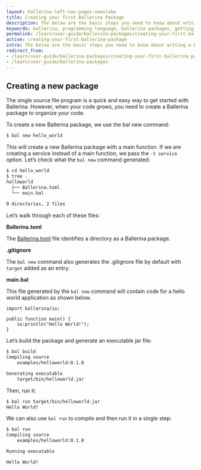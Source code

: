 ```yaml
---
layout: ballerina-left-nav-pages-swanlake
title: Creating your first Ballerina Package
description: The below are the basic steps you need to know about writing a Ballerina package. It also introduces the package-related commands in the Ballerina command-line tool.
keywords: ballerina, programming language, ballerina packages, getting started
permalink: /learn/user-guide/ballerina-packages/creating-your-first-ballerina-package/
active: creating-your-first-ballerina-package
intro: The below are the basic steps you need to know about writing a Ballerina packages. It also introduces the package-related commands in the Ballerina command-line tool.
redirect_from:
- /learn/user-guide/ballerina-packages/creating-your-first-ballerina-package
- /learn/user-guide/ballerina-packages
---
```


## Creating a new package

The single source file program is a quick and easy way to get started with Ballerina. However, when your code grows, you need to create a Ballerina package to organize your code.

To create a new Ballerina package, we use the bal new command:

```bash
$ bal new hello_world
```

This will create a new Ballerina package with a main function. If we are creating a service instead of a main function, we pass the `-t service` option.
Let’s check what the `bal new` command generated:
```bash
$ cd hello_world
$ tree .
helloworld
  ├── Ballerina.toml
  └── main.bal
    
0 directories, 2 files
```

Let’s walk through each of these files:

**Ballerina.toml**

The [Ballerina.toml](/learn/user-guide/ballerina-packages/package-layout#ballerinatoml) file identifies a directory as a Ballerina package.

**.gitignore**

The `bal new` command also generates the .gitignore file by default with `target` added as an entry.

**main.bal**

This file generated by the `bal new` command will contain code for a hello world application as shown below.

```bal
import ballerina/io;  

public function main() { 
    io:println("Hello World!"); 
}

```

Let’s build the package and generate an executable jar file:

```bash
$ bal build
Compiling source
 	examples/helloworld:0.1.0 

Generating executable
    target/bin/helloworld.jar
```

Then, run it:

```bash
$ bal run target/bin/helloworld.jar
Hello World!
```

We can also use `bal run` to compile and then run it in a single step:
```bash
$ bal run
Compiling source
    examples/helloworld:0.1.0

Running executable

Hello World!
```

<style>
.cBallerinaTocContainer {
    display: none !important;
}
</style>

